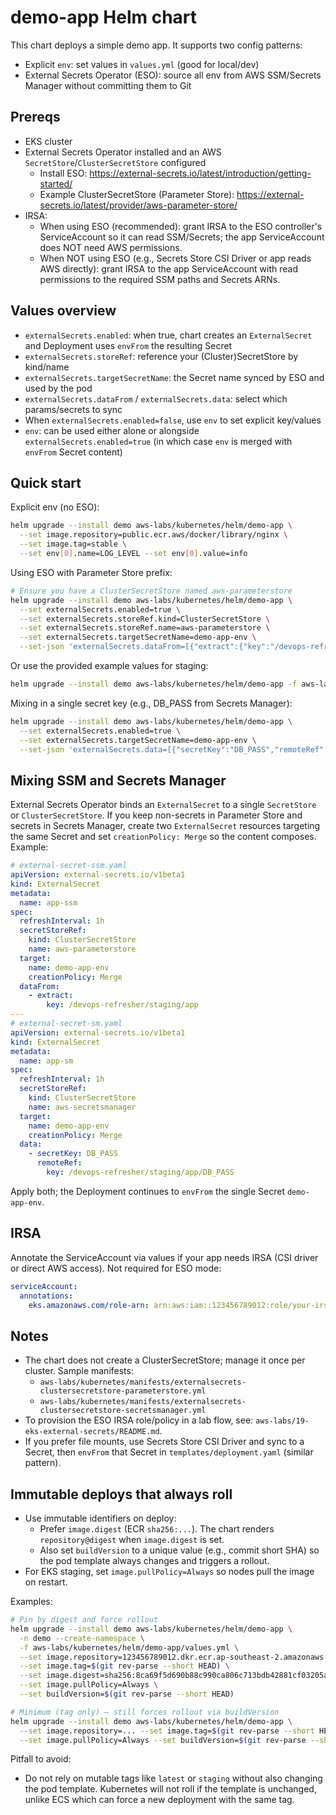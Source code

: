 # demo-app Helm chart

This chart deploys a simple demo app. It supports two config patterns:

- Explicit `env`: set values in `values.yml` (good for local/dev)
- External Secrets Operator (ESO): source all env from AWS SSM/Secrets Manager without committing them to Git

## Prereqs

- EKS cluster
- External Secrets Operator installed and an AWS `SecretStore`/`ClusterSecretStore` configured
  - Install ESO: https://external-secrets.io/latest/introduction/getting-started/
  - Example ClusterSecretStore (Parameter Store): https://external-secrets.io/latest/provider/aws-parameter-store/
- IRSA:
  - When using ESO (recommended): grant IRSA to the ESO controller's ServiceAccount so it can read SSM/Secrets; the app ServiceAccount does NOT need AWS permissions.
  - When NOT using ESO (e.g., Secrets Store CSI Driver or app reads AWS directly): grant IRSA to the app ServiceAccount with read permissions to the required SSM paths and Secrets ARNs.

## Values overview

- `externalSecrets.enabled`: when true, chart creates an `ExternalSecret` and Deployment uses `envFrom` the resulting Secret
- `externalSecrets.storeRef`: reference your (Cluster)SecretStore by kind/name
- `externalSecrets.targetSecretName`: the Secret name synced by ESO and used by the pod
- `externalSecrets.dataFrom` / `externalSecrets.data`: select which params/secrets to sync
- When `externalSecrets.enabled=false`, use `env` to set explicit key/values
- `env`: can be used either alone or alongside `externalSecrets.enabled=true` (in which case `env` is merged with `envFrom` Secret content)

## Quick start

Explicit env (no ESO):

```bash
helm upgrade --install demo aws-labs/kubernetes/helm/demo-app \
  --set image.repository=public.ecr.aws/docker/library/nginx \
  --set image.tag=stable \
  --set env[0].name=LOG_LEVEL --set env[0].value=info
```

Using ESO with Parameter Store prefix:

```bash
# Ensure you have a ClusterSecretStore named aws-parameterstore
helm upgrade --install demo aws-labs/kubernetes/helm/demo-app \
  --set externalSecrets.enabled=true \
  --set externalSecrets.storeRef.kind=ClusterSecretStore \
  --set externalSecrets.storeRef.name=aws-parameterstore \
  --set externalSecrets.targetSecretName=demo-app-env \
  --set-json 'externalSecrets.dataFrom=[{"extract":{"key":"/devops-refresher/staging/app"}}]'
```

Or use the provided example values for staging:

```bash
helm upgrade --install demo aws-labs/kubernetes/helm/demo-app -f aws-labs/kubernetes/helm/demo-app/values.yml
```

Mixing in a single secret key (e.g., DB_PASS from Secrets Manager):

```bash
helm upgrade --install demo aws-labs/kubernetes/helm/demo-app \
  --set externalSecrets.enabled=true \
  --set externalSecrets.targetSecretName=demo-app-env \
  --set-json 'externalSecrets.data=[{"secretKey":"DB_PASS","remoteRef":{"key":"/devops-refresher/staging/app/DB_PASS"}}]'
```

## Mixing SSM and Secrets Manager

External Secrets Operator binds an `ExternalSecret` to a single `SecretStore` or `ClusterSecretStore`. If you keep non-secrets in Parameter Store and secrets in Secrets Manager, create two `ExternalSecret` resources targeting the same Secret and set `creationPolicy: Merge` so the content composes. Example:

```yaml
# external-secret-ssm.yaml
apiVersion: external-secrets.io/v1beta1
kind: ExternalSecret
metadata:
  name: app-ssm
spec:
  refreshInterval: 1h
  secretStoreRef:
    kind: ClusterSecretStore
    name: aws-parameterstore
  target:
    name: demo-app-env
    creationPolicy: Merge
  dataFrom:
    - extract:
        key: /devops-refresher/staging/app
---
# external-secret-sm.yaml
apiVersion: external-secrets.io/v1beta1
kind: ExternalSecret
metadata:
  name: app-sm
spec:
  refreshInterval: 1h
  secretStoreRef:
    kind: ClusterSecretStore
    name: aws-secretsmanager
  target:
    name: demo-app-env
    creationPolicy: Merge
  data:
    - secretKey: DB_PASS
      remoteRef:
        key: /devops-refresher/staging/app/DB_PASS
```

Apply both; the Deployment continues to `envFrom` the single Secret `demo-app-env`.

## IRSA

Annotate the ServiceAccount via values if your app needs IRSA (CSI driver or direct AWS access). Not required for ESO mode:

```yaml
serviceAccount:
  annotations:
    eks.amazonaws.com/role-arn: arn:aws:iam::123456789012:role/your-irsa-role
```

## Notes

- The chart does not create a ClusterSecretStore; manage it once per cluster. Sample manifests:
  - `aws-labs/kubernetes/manifests/externalsecrets-clustersecretstore-parameterstore.yml`
  - `aws-labs/kubernetes/manifests/externalsecrets-clustersecretstore-secretsmanager.yml`
- To provision the ESO IRSA role/policy in a lab flow, see: `aws-labs/19-eks-external-secrets/README.md`.
- If you prefer file mounts, use Secrets Store CSI Driver and sync to a Secret, then `envFrom` that Secret in `templates/deployment.yaml` (similar pattern).

## Immutable deploys that always roll

- Use immutable identifiers on deploy:
  - Prefer `image.digest` (ECR `sha256:...`). The chart renders `repository@digest` when `image.digest` is set.
  - Also set `buildVersion` to a unique value (e.g., commit short SHA) so the pod template always changes and triggers a rollout.
- For EKS staging, set `image.pullPolicy=Always` so nodes pull the image on restart.

Examples:

```bash
# Pin by digest and force rollout
helm upgrade --install demo aws-labs/kubernetes/helm/demo-app \
  -n demo --create-namespace \
  -f aws-labs/kubernetes/helm/demo-app/values.yml \
  --set image.repository=123456789012.dkr.ecr.ap-southeast-2.amazonaws.com/demo-node-app \
  --set image.tag=$(git rev-parse --short HEAD) \
  --set image.digest=sha256:8ca69f5d690b88c990ca806c713bdb42881cf03205af1353d7286fcf908a38f1 \
  --set image.pullPolicy=Always \
  --set buildVersion=$(git rev-parse --short HEAD)

# Minimum (tag only) — still forces rollout via buildVersion
helm upgrade --install demo aws-labs/kubernetes/helm/demo-app \
  --set image.repository=... --set image.tag=$(git rev-parse --short HEAD) \
  --set image.pullPolicy=Always --set buildVersion=$(git rev-parse --short HEAD)
```

Pitfall to avoid:

- Do not rely on mutable tags like `latest` or `staging` without also changing the pod template. Kubernetes will not roll if the template is unchanged, unlike ECS which can force a new deployment with the same tag.

